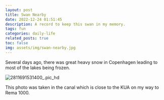 ```yaml
---
layout: post
title: Swan Nearby
date: 2022-12-24 01:51:45
description: A record to keep this swan in my memory.
tags: fun
categories: daily-life
related_posts: true
toc: false
img: assets/img/swan-nearby.jpg
---
```


Several days ago, there was great heavy snow in Copenhagen leading to most of the lakes being frozen.

<div class="row mt-3">
    <div class="col-sm mt-3 mt-md-0">
		 <img src="https://i.imgur.com/lkAiLks.jpeg" alt="2811691531400_.pic_hd" class="img-fluid rounded z-depth-1" data-zoomable />
    </div>
</div>

This photo was taken in the canal which is close to the KUA on my way to Rema 1000.
